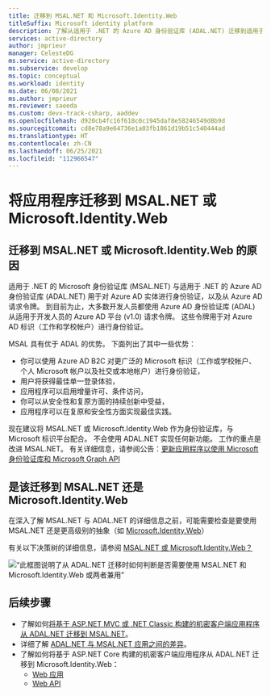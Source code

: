 ```yaml
---
title: 迁移到 MSAL.NET 和 Microsoft.Identity.Web
titleSuffix: Microsoft identity platform
description: 了解从适用于 .NET 的 Azure AD 身份验证库 (ADAL.NET) 迁移到适用于 .NET 的 Microsoft 身份验证库 (MSAL.NET) 或 Microsoft.Identity.Web 的原因和方法
services: active-directory
author: jmprieur
manager: CelesteDG
ms.service: active-directory
ms.subservice: develop
ms.topic: conceptual
ms.workload: identity
ms.date: 06/08/2021
ms.author: jmprieur
ms.reviewer: saeeda
ms.custom: devx-track-csharp, aaddev
ms.openlocfilehash: d920cb4fc16f618c0c1945daf8e58246549d8b9d
ms.sourcegitcommit: cd8e78a9e64736e1a03fb1861d19b51c540444ad
ms.translationtype: HT
ms.contentlocale: zh-CN
ms.lasthandoff: 06/25/2021
ms.locfileid: "112966547"
---
```

# <a name="migrating-applications-to-msalnet-or-microsoftidentityweb"></a>将应用程序迁移到 MSAL.NET 或 Microsoft.Identity.Web

## <a name="why-migrate-to-msalnet-or-microsoftidentityweb"></a>迁移到 MSAL.NET 或 Microsoft.Identity.Web 的原因

适用于 .NET 的 Microsoft 身份验证库 (MSAL.NET) 与适用于 .NET 的 Azure AD 身份验证库 (ADAL.NET) 用于对 Azure AD 实体进行身份验证，以及从 Azure AD 请求令牌。 到目前为止，大多数开发人员都使用 Azure AD 身份验证库 (ADAL) 从适用于开发人员的 Azure AD 平台 (v1.0) 请求令牌。 这些令牌用于对 Azure AD 标识（工作和学校帐户）进行身份验证。 

MSAL 具有优于 ADAL 的优势。 下面列出了其中一些优势：

- 你可以使用 Azure AD B2C 对更广泛的 Microsoft 标识（工作或学校帐户、个人 Microsoft 帐户以及社交或本地帐户）进行身份验证，
- 用户将获得最佳单一登录体验，
- 应用程序可以启用增量许可、条件访问，
- 你可以从安全性和复原方面的持续创新中受益，
- 应用程序可以在复原和安全性方面实现最佳实践。

现在建议将 MSAL.NET 或 Microsoft.Identity.Web 作为身份验证库，与 Microsoft 标识平台配合。 不会使用 ADAL.NET 实现任何新功能。 工作的重点是改进 MSAL.NET。 有关详细信息，请参阅公告：[更新应用程序以使用 Microsoft 身份验证库和 Microsoft Graph API](https://techcommunity.microsoft.com/t5/azure-active-directory-identity/update-your-applications-to-use-microsoft-authentication-library/ba-p/1257363)

## <a name="should-you-migrate-to-msalnet-or-to-microsoftidentityweb"></a>是该迁移到 MSAL.NET 还是 Microsoft.Identity.Web

在深入了解 MSAL.NET 与 ADAL.NET 的详细信息之前，可能需要检查是要使用 MSAL.NET 还是更高级别的抽象（如 [Microsoft.Identity.Web](microsoft-identity-web.md)）

有关以下决策树的详细信息，请参阅 [MSAL.NET 或 Microsoft.Identity.Web？](https://github.com/AzureAD/microsoft-authentication-library-for-dotnet/wiki/MSAL.NET-or-Microsoft.Identity.Web)

![“此框图说明了从 ADAL.NET 迁移时如何判断是否需要使用 MSAL.NET 和 Microsoft.Identity.Web 或两者兼用”](media/msal-net-migration/decision-diagram.png)

<!-- 1P
## Examples of 1P Migrations

[See examples](https://identitydivision.visualstudio.com/DevEx/_wiki/wikis/DevEx.wiki/20413/1P-ADAL.NET-to-MSAL.NET-migration-examples) of other 1P teams who have already, or are currently, migrating from ADAL to one of the MSAL+ solutions above. See their code, and in some cases read about their migration story.
 -->
 
## <a name="next-steps"></a>后续步骤

- 了解如何[将基于 ASP.NET MVC 或 .NET Classic 构建的机密客户端应用程序从 ADAL.NET 迁移到 MSAL.NET](msal-net-migration-confidential-client.md)。
- 详细了解 [ADAL.NET 与 MSAL.NET 应用之间的差异](msal-net-differences-adal-net.md)。
- 了解如何将基于 ASP.NET Core 构建的机密客户端应用程序从 ADAL.NET 迁移到 Microsoft.Identity.Web：
  -  [Web 应用](https://github.com/AzureAD/microsoft-identity-web/wiki/web-apps#migrating-from-previous-versions--adding-authentication)
  -  [Web API](https://github.com/AzureAD/microsoft-identity-web/wiki/web-apis)